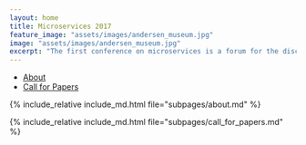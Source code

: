 ```yaml
---
layout: home
title: Microservices 2017
feature_image: "assets/images/andersen_museum.jpg"
image: "assets/images/andersen_museum.jpg"
excerpt: "The first conference on microservices is a forum for the discussion of all aspects of designing and programming microservice architectures. Both theoretical and experimental contributions are welcome, on topics ranging from formal frameworks to experience reports."
---
```


<ul class="nav nav-tabs nav-justified">
  <li role="presentation" class="active"><a href="#about">About</a></li>
  <li role="presentation"><a href="#cfp">Call for Papers</a></li>
</ul>

<div class="tab-content">
<div role="tabpanel" class="tab-pane active" id="about">
  
  {% include_relative include_md.html file="subpages/about.md" %}

</div>

<div role="tabpanel" class="tab-pane" id="cfp">

  {% include_relative include_md.html file="subpages/call_for_papers.md" %}

</div>

</div>

<script>
$('.nav-tabs li a').click(function (e){e.preventDefault();$(this).tab('show');})
</script>
